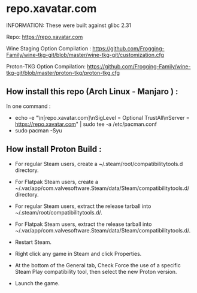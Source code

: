 # repo.xavatar.com

INFORMATION: These were built against glibc 2.31

Repo: https://repo.xavatar.com

Wine Staging Option Compilation : https://github.com/Frogging-Family/wine-tkg-git/blob/master/wine-tkg-git/customization.cfg

Proton-TKG Option Compilation: https://github.com/Frogging-Family/wine-tkg-git/blob/master/proton-tkg/proton-tkg.cfg

## How install this repo (Arch Linux - Manjaro ) :

In one command : 
- echo -e "\n[repo.xavatar.com]\nSigLevel = Optional TrustAll\nServer = https://repo.xavatar.com" | sudo tee -a /etc/pacman.conf
- sudo pacman -Syu

## How install Proton Build :

- For regular Steam users, create a ~/.steam/root/compatibilitytools.d directory.
- For Flatpak Steam users, create a ~/.var/app/com.valvesoftware.Steam/data/Steam/compatibilitytools.d/ directory.

- For regular Steam users, extract the release tarball into ~/.steam/root/compatibilitytools.d/.
- For Flatpak Steam users, extract the release tarball into ~/.var/app/com.valvesoftware.Steam/data/Steam/compatibilitytools.d/.
- Restart Steam.
- Right click any game in Steam and click Properties.
- At the bottom of the General tab, Check Force the use of a specific Steam Play compatibility tool, then select the new Proton version.
- Launch the game.


